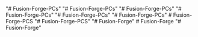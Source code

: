 "# Fusion-Forge-PCs" 
"# Fusion-Forge-PCs" 
"# Fusion-Forge-PCs" 
"# Fusion-Forge-PCs" 
"# Fusion-Forge-PCs" 
"# Fusion-Forge-PCs" 
#   F u s i o n - F o r g e - P C S  
 "# Fusion-Forge-PCS" 
"# Fusion-Forge" 
#   F u s i o n - F o r g e  
 "# Fusion-Forge" 
